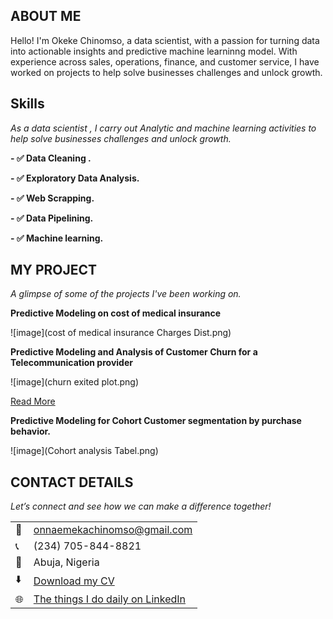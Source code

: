 ## ABOUT ME

Hello! I'm Okeke Chinomso, a data scientist, with a passion for turning data into actionable insights  and predictive machine learninng model. With experience across sales, operations, finance, and customer service, I have worked on projects to help solve businesses challenges and unlock growth.

## Skills

*As a data scientist , I carry out Analytic and machine learning activities to help solve businesses challenges and unlock growth.*

**- ✅ Data Cleaning .** 

**- ✅ Exploratory Data Analysis.**

**- ✅ Web Scrapping.**

**- ✅ Data Pipelining.**

**- ✅ Machine learning.**

## MY PROJECT 

*A glimpse of some of the projects I've been working on.*

**Predictive Modeling on cost of medical insurance**

![image](cost of medical insurance Charges Dist.png)



**Predictive Modeling and Analysis of Customer Churn for a Telecommunication provider**

![image](churn exited plot.png)



[Read More]()

**Predictive Modeling for Cohort Customer segmentation by purchase behavior.**

![image](Cohort analysis Tabel.png)



## CONTACT DETAILS

*Let’s connect and see how we can make a difference together!*
<table>
  <tbody>
    <tr>
      <td>📧</td>
      <td><a href="onnaemekachinomso@gmail.com">onnaemekachinomso@gmail.com</a></td>
    </tr>
    <tr>
      <td>📞</td>
      <td>(234) 705-844-8821</td>
    </tr>
    <tr>
      <td>📍</td>
      <td>Abuja, Nigeria</td>
    </tr>
    <tr>
      <td>⬇️</td>
      <td><a href="https://MEKA32.github.io/portfolio1/docs/Profile.pdf">Download my CV</a></td>
    </tr>
    <tr>
     <td>🌐</td>
      <td><a href="http://linkedin.com/in/chinomso-nnaemeka-okeke-5b9b72a7">The things I do daily on LinkedIn</a></td>
    </tr>
    <tr>
